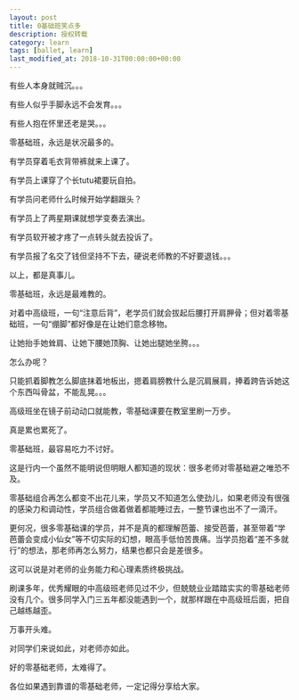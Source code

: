 ```yaml
---
layout: post
title: 0基础班笑点多
description: 授权转载
category: learn
tags: [ballet, learn]
last_modified_at: 2018-10-31T00:00:00+00:00
---
```


有些人本身就贼沉。。。

有些人似乎手脚永远不会发育。。。

有些人抱在怀里还老是哭。。。

零基础班，永远是状况最多的。


有学员穿着毛衣背带裤就来上课了。

有学员上课穿了个长tutu裙要玩自拍。

有学员问老师什么时候开始学翻跟头？

有学员上了两星期课就想学变奏去演出。

有学员软开被才疼了一点转头就去投诉了。

有学员报了名交了钱但坚持不下去，硬说老师教的不好要退钱。。。


以上，都是真事儿。

零基础班，永远是最难教的。

对着中高级班，一句“注意后背”，老学员们就会拔起后腰打开肩胛骨；但对着零基础班，一句“绷脚”都好像是在让她们意念移物。

让她抬手她耸肩、让她下腰她顶胸、让她出腿她坐胯。。。

怎么办呢？

只能抓着脚教怎么脚底抹着地板出，摁着肩膀教什么是沉肩展肩，捧着跨告诉她这个东西叫骨盆，不能乱晃。。。

高级班坐在镜子前动动口就能教，零基础课要在教室里刷一万步。

真是累也累死了。

零基础班，最容易吃力不讨好。

这是行内一个虽然不能明说但明眼人都知道的现状：很多老师对零基础避之唯恐不及。

零基础组合再怎么都变不出花儿来，学员又不知道怎么使劲儿，如果老师没有很强的感染力和调动性，学员组合做着做着都能睡过去，一整节课也出不了一滴汗。

更何况，很多零基础课的学员，并不是真的都理解芭蕾、接受芭蕾，甚至带着“学芭蕾会变成小仙女”等不切实际的幻想，眼高手低怕苦畏痛。当学员抱着“差不多就行”的想法，那老师再怎么努力，结果也都只会是差很多。

这可以说是对老师的业务能力和心理素质终极挑战。

刷课多年，优秀耀眼的中高级班老师见过不少，但兢兢业业踏踏实实的零基础老师没有几个。很多同学入门三五年都没能遇到一个，就那样跟在中高级班后面，把自己越练越歪。

万事开头难。

对同学们来说如此，对老师亦如此。

好的零基础老师，太难得了。

各位如果遇到靠谱的零基础老师，一定记得分享给大家。
